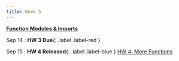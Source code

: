 ```yaml
---
title: Week 5
---
```


**[Function Modules & Imports](https://docs.google.com/presentation/d/1Ih2bvbyC9ENifhgI6DWDKtXtEjMnAb3j3g8E3Gb40m4/edit?usp=sharing)**

Sep 14
:  **HW 3 Due**{: .label .label-red }

Sep 15
:  **HW 4 Released**{: .label .label-blue } [HW 4: More Functions](https://edstem.org/us/courses/41263/lessons/72115/slides/384177)
